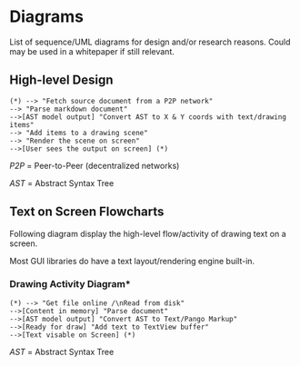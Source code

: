 # Diagrams

List of sequence/UML diagrams for design and/or research reasons. Could may be used in a whitepaper if still relevant.

## High-level Design

```plantuml
(*) --> "Fetch source document from a P2P network"
--> "Parse markdown document"
-->[AST model output] "Convert AST to X & Y coords with text/drawing items"
--> "Add items to a drawing scene"
--> "Render the scene on screen"
-->[User sees the output on screen] (*)
```

*P2P* = Peer-to-Peer (decentralized networks)

*AST* = Abstract Syntax Tree

## Text on Screen Flowcharts

Following diagram display the high-level flow/activity of drawing text on a screen.

Most GUI libraries do have a text layout/rendering engine built-in.

### Drawing Activity Diagram*

```plantuml
(*) --> "Get file online /\nRead from disk"
-->[Content in memory] "Parse document"
-->[AST model output] "Convert AST to Text/Pango Markup"
-->[Ready for draw] "Add text to TextView buffer"
-->[Text visable on Screen] (*)
```

*AST* = Abstract Syntax Tree